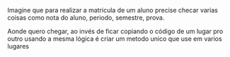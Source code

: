 

Imagine que para realizar a matricula de um aluno precise checar varias coisas como nota do aluno, periodo, semestre, prova.

Aonde quero chegar, ao invés de ficar copiando o código de um lugar pro outro usando a mesma lógica é criar um metodo unico que use em varios lugares